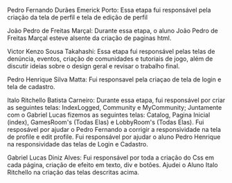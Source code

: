 Pedro Fernando Durães Emerick Porto: Essa etapa fui responsável pela criação da tela de perfil e tela de edição de perfil

João Pedro de Freitas Marçal: Durante essa etapa, o aluno João Pedro de Freitas Marçal esteve alsente da criação de paginas html.

Victor Kenzo Sousa Takahashi: Essa etapa fui responsável pelas telas de denúncia, eventos, criação de comunidades e tutoriais de jogo, além de discutir ideias sobre o design geral e revisar o trabalho final.

Pedro Henrique Silva Matta: Fui responsavel pela criaçao de tela de login e tela de cadastro.

Italo Ritchello Batista Carneiro: Durante essa etapa, fui responsável por criar as seguintes telas: IndexLogged, Community e MyCommunity; Juntamente com o Gabriel Lucas fizemos as seguintes telas: Catalog, Pagina Inicial (index), GamesRoom's (Todas Elas) e LobbyRoom's (Todas Elas). Fui resposável por ajudar o Pedro Fernando a corrigir a responsividade na tela de profile e edit profile. Fui responsável por ajudar o aluno Pedro Henrique na responsividade das telas de Login e Cadastro.

Gabriel Lucas Diniz Alves: Fui responsável por toda a criação do Css em cada página, criação de efeito em texto, div e botões. Ajudei o Aluno Italo Ritchello na criação das telas descritas acima.
